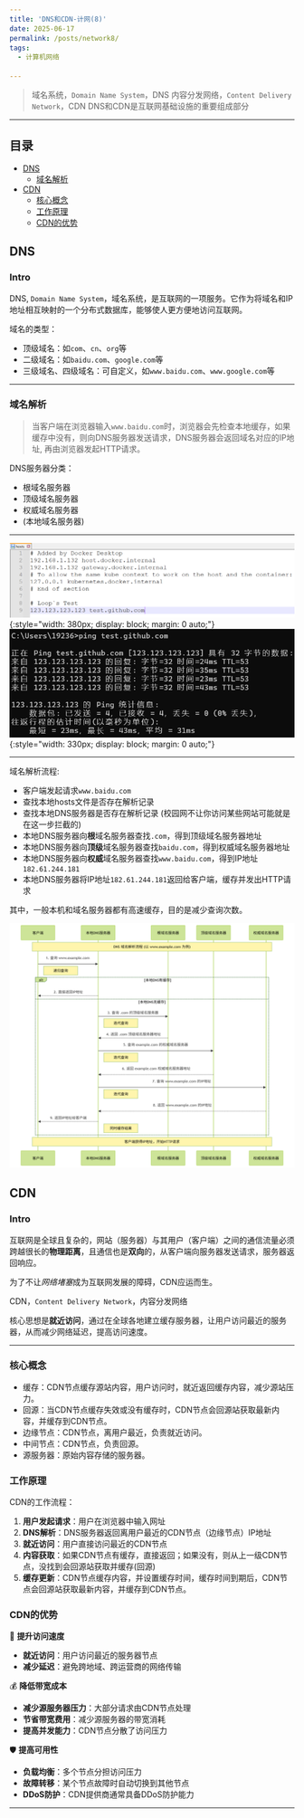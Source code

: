 ```yaml
---
title: 'DNS和CDN-计网(8)'
date: 2025-06-17
permalink: /posts/network8/
tags:
  - 计算机网络

---
```


> 域名系统，`Domain Name System`，DNS
> 内容分发网络，`Content Delivery Network`，CDN
> DNS和CDN是互联网基础设施的重要组成部分
---- 

## 目录
- [DNS](#dns)
  - [域名解析](#域名解析)
- [CDN](#cdn)
  - [核心概念](#核心概念)
  - [工作原理](#工作原理)
  - [CDN的优势](#cdn的优势)

## DNS 

### Intro
DNS, `Domain Name System`，域名系统，是互联网的一项服务。它作为将域名和IP地址相互映射的一个分布式数据库，能够使人更方便地访问互联网。
    
域名的类型：
- 顶级域名：如`com`、`cn`、`org`等
- 二级域名：如`baidu.com`、`google.com`等
- 三级域名、四级域名：可自定义，如`www.baidu.com`、`www.google.com`等

---

### 域名解析

> 当客户端在浏览器输入`www.baidu.com`时，浏览器会先检查本地缓存，如果缓存中没有，则向DNS服务器发送请求，DNS服务器会返回域名对应的IP地址, 再由浏览器发起HTTP请求。

DNS服务器分类：
- 根域名服务器
- 顶级域名服务器
- 权威域名服务器
- (本地域名服务器)

---

![本地DNS配置更改](/images/post-assets/dnsHost.png){:style="width: 380px; display: block; margin: 0 auto;"}
![测试](/images/post-assets/pingTest.png){:style="width: 330px; display: block; margin: 0 auto;"}

---

域名解析流程:
- 客户端发起请求`www.baidu.com`
- 查找本地hosts文件是否存在解析记录
- 查找本地DNS服务器是否存在解析记录 (校园网不让你访问某些网站可能就是在这一步拦截的)
- 本地DNS服务器向**根**域名服务器查找`.com`，得到顶级域名服务器地址
- 本地DNS服务器向**顶级**域名服务器查找`baidu.com`，得到权威域名服务器地址
- 本地DNS服务器向**权威**域名服务器查找`www.baidu.com`，得到IP地址`182.61.244.181`
- 本地DNS服务器将IP地址`182.61.244.181`返回给客户端，缓存并发出HTTP请求

其中，一般本机和域名服务器都有高速缓存，目的是减少查询次数。

![域名解析流程](/images/post-assets/DNS.png)


## CDN

### Intro

互联网是全球且复杂的，网站（服务器）与其用户（客户端）之间的通信流量必须跨越很长的**物理距离**，且通信也是**双向**的，从客户端向服务器发送请求，服务器返回响应。
       
为了不让*网络堵塞*成为互联网发展的障碍，CDN应运而生。
    
CDN，`Content Delivery Network`，内容分发网络
      
核心思想是**就近访问**，通过在全球各地建立缓存服务器，让用户访问最近的服务器，从而减少网络延迟，提高访问速度。

---

### 核心概念

- 缓存：CDN节点缓存源站内容，用户访问时，就近返回缓存内容，减少源站压力。
- 回源：当CDN节点缓存失效或没有缓存时，CDN节点会回源站获取最新内容，并缓存到CDN节点。
- 边缘节点：CDN节点，离用户最近，负责就近访问。
- 中间节点：CDN节点，负责回源。
- 源服务器：原始内容存储的服务器。


### 工作原理

CDN的工作流程：
1. **用户发起请求**：用户在浏览器中输入网址
2. **DNS解析**：DNS服务器返回离用户最近的CDN节点（边缘节点）IP地址
3. **就近访问**：用户直接访问最近的CDN节点
4. **内容获取**：如果CDN节点有缓存，直接返回；如果没有，则从上一级CDN节点，没找到会回源站获取并缓存(回源)
5. **缓存更新**：CDN节点缓存内容，并设置缓存时间，缓存时间到期后，CDN节点会回源站获取最新内容，并缓存到CDN节点。

### CDN的优势

🚀 **提升访问速度**
- **就近访问**：用户访问最近的服务器节点
- **减少延迟**：避免跨地域、跨运营商的网络传输

💰 **降低带宽成本**
- **减少源服务器压力**：大部分请求由CDN节点处理
- **节省带宽费用**：减少源服务器的带宽消耗
- **提高并发能力**：CDN节点分散了访问压力

🛡️ **提高可用性**
- **负载均衡**：多个节点分担访问压力
- **故障转移**：某个节点故障时自动切换到其他节点
- **DDoS防护**：CDN提供商通常具备DDoS防护能力

---
